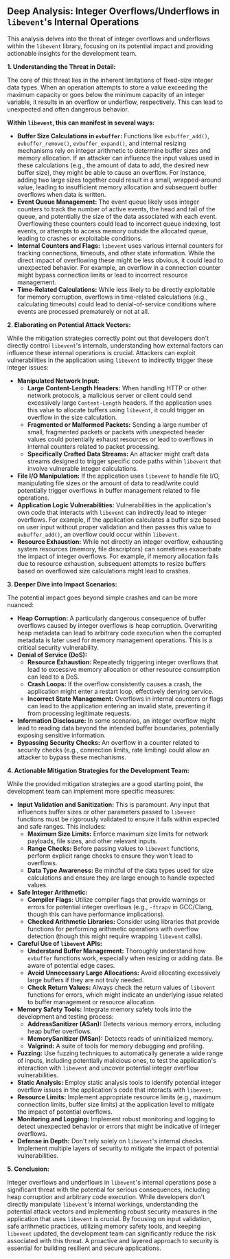 ## Deep Analysis: Integer Overflows/Underflows in `libevent`'s Internal Operations

This analysis delves into the threat of integer overflows and underflows within the `libevent` library, focusing on its potential impact and providing actionable insights for the development team.

**1. Understanding the Threat in Detail:**

The core of this threat lies in the inherent limitations of fixed-size integer data types. When an operation attempts to store a value exceeding the maximum capacity or goes below the minimum capacity of an integer variable, it results in an overflow or underflow, respectively. This can lead to unexpected and often dangerous behavior.

**Within `libevent`, this can manifest in several ways:**

* **Buffer Size Calculations in `evbuffer`:** Functions like `evbuffer_add()`, `evbuffer_remove()`, `evbuffer_expand()`, and internal resizing mechanisms rely on integer arithmetic to determine buffer sizes and memory allocation. If an attacker can influence the input values used in these calculations (e.g., the amount of data to add, the desired new buffer size), they might be able to cause an overflow. For instance, adding two large sizes together could result in a small, wrapped-around value, leading to insufficient memory allocation and subsequent buffer overflows when data is written.
* **Event Queue Management:** The event queue likely uses integer counters to track the number of active events, the head and tail of the queue, and potentially the size of the data associated with each event. Overflowing these counters could lead to incorrect queue indexing, lost events, or attempts to access memory outside the allocated queue, leading to crashes or exploitable conditions.
* **Internal Counters and Flags:** `libevent` uses various internal counters for tracking connections, timeouts, and other state information. While the direct impact of overflowing these might be less obvious, it could lead to unexpected behavior. For example, an overflow in a connection counter might bypass connection limits or lead to incorrect resource management.
* **Time-Related Calculations:**  While less likely to be directly exploitable for memory corruption, overflows in time-related calculations (e.g., calculating timeouts) could lead to denial-of-service conditions where events are processed prematurely or not at all.

**2. Elaborating on Potential Attack Vectors:**

While the mitigation strategies correctly point out that developers don't directly control `libevent`'s internals, understanding how external factors can influence these internal operations is crucial. Attackers can exploit vulnerabilities in the application using `libevent` to indirectly trigger these integer issues:

* **Manipulated Network Input:**
    * **Large Content-Length Headers:** When handling HTTP or other network protocols, a malicious server or client could send excessively large `Content-Length` headers. If the application uses this value to allocate buffers using `libevent`, it could trigger an overflow in the size calculation.
    * **Fragmented or Malformed Packets:** Sending a large number of small, fragmented packets or packets with unexpected header values could potentially exhaust resources or lead to overflows in internal counters related to packet processing.
    * **Specifically Crafted Data Streams:**  An attacker might craft data streams designed to trigger specific code paths within `libevent` that involve vulnerable integer calculations.
* **File I/O Manipulation:** If the application uses `libevent` to handle file I/O, manipulating file sizes or the amount of data to read/write could potentially trigger overflows in buffer management related to file operations.
* **Application Logic Vulnerabilities:**  Vulnerabilities in the application's own code that interacts with `libevent` can indirectly lead to integer overflows. For example, if the application calculates a buffer size based on user input without proper validation and then passes this value to `evbuffer_add()`, an overflow could occur within `libevent`.
* **Resource Exhaustion:** While not directly an integer overflow, exhausting system resources (memory, file descriptors) can sometimes exacerbate the impact of integer overflows. For example, if memory allocation fails due to resource exhaustion, subsequent attempts to resize buffers based on overflowed size calculations might lead to crashes.

**3. Deeper Dive into Impact Scenarios:**

The potential impact goes beyond simple crashes and can be more nuanced:

* **Heap Corruption:** A particularly dangerous consequence of buffer overflows caused by integer overflows is heap corruption. Overwriting heap metadata can lead to arbitrary code execution when the corrupted metadata is later used for memory management operations. This is a critical security vulnerability.
* **Denial of Service (DoS):**
    * **Resource Exhaustion:**  Repeatedly triggering integer overflows that lead to excessive memory allocation or other resource consumption can lead to a DoS.
    * **Crash Loops:**  If the overflow consistently causes a crash, the application might enter a restart loop, effectively denying service.
    * **Incorrect State Management:** Overflows in internal counters or flags can lead to the application entering an invalid state, preventing it from processing legitimate requests.
* **Information Disclosure:** In some scenarios, an integer overflow might lead to reading data beyond the intended buffer boundaries, potentially exposing sensitive information.
* **Bypassing Security Checks:**  An overflow in a counter related to security checks (e.g., connection limits, rate limiting) could allow an attacker to bypass these mechanisms.

**4. Actionable Mitigation Strategies for the Development Team:**

While the provided mitigation strategies are a good starting point, the development team can implement more specific measures:

* **Input Validation and Sanitization:** This is paramount. Any input that influences buffer sizes or other parameters passed to `libevent` functions must be rigorously validated to ensure it falls within expected and safe ranges. This includes:
    * **Maximum Size Limits:** Enforce maximum size limits for network payloads, file sizes, and other relevant inputs.
    * **Range Checks:**  Before passing values to `libevent` functions, perform explicit range checks to ensure they won't lead to overflows.
    * **Data Type Awareness:** Be mindful of the data types used for size calculations and ensure they are large enough to handle expected values.
* **Safe Integer Arithmetic:**
    * **Compiler Flags:** Utilize compiler flags that provide warnings or errors for potential integer overflows (e.g., `-ftrapv` in GCC/Clang, though this can have performance implications).
    * **Checked Arithmetic Libraries:** Consider using libraries that provide functions for performing arithmetic operations with overflow detection (though this might require wrapping `libevent` calls).
* **Careful Use of `libevent` APIs:**
    * **Understand Buffer Management:**  Thoroughly understand how `evbuffer` functions work, especially when resizing or adding data. Be aware of potential edge cases.
    * **Avoid Unnecessary Large Allocations:**  Avoid allocating excessively large buffers if they are not truly needed.
    * **Check Return Values:** Always check the return values of `libevent` functions for errors, which might indicate an underlying issue related to buffer management or resource allocation.
* **Memory Safety Tools:** Integrate memory safety tools into the development and testing process:
    * **AddressSanitizer (ASan):** Detects various memory errors, including heap buffer overflows.
    * **MemorySanitizer (MSan):** Detects reads of uninitialized memory.
    * **Valgrind:** A suite of tools for memory debugging and profiling.
* **Fuzzing:**  Use fuzzing techniques to automatically generate a wide range of inputs, including potentially malicious ones, to test the application's interaction with `libevent` and uncover potential integer overflow vulnerabilities.
* **Static Analysis:** Employ static analysis tools to identify potential integer overflow issues in the application's code that interacts with `libevent`.
* **Resource Limits:**  Implement appropriate resource limits (e.g., maximum connection limits, buffer size limits) at the application level to mitigate the impact of potential overflows.
* **Monitoring and Logging:** Implement robust monitoring and logging to detect unexpected behavior or errors that might be indicative of integer overflows.
* **Defense in Depth:**  Don't rely solely on `libevent`'s internal checks. Implement multiple layers of security to mitigate the impact of potential vulnerabilities.

**5. Conclusion:**

Integer overflows and underflows in `libevent`'s internal operations pose a significant threat with the potential for serious consequences, including heap corruption and arbitrary code execution. While developers don't directly manipulate `libevent`'s internal workings, understanding the potential attack vectors and implementing robust security measures in the application that uses `libevent` is crucial. By focusing on input validation, safe arithmetic practices, utilizing memory safety tools, and keeping `libevent` updated, the development team can significantly reduce the risk associated with this threat. A proactive and layered approach to security is essential for building resilient and secure applications.
